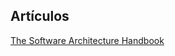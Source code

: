 ## Artículos

[The Software Architecture Handbook](https://www.freecodecamp.org/news/an-introduction-to-software-architecture-patterns/)
